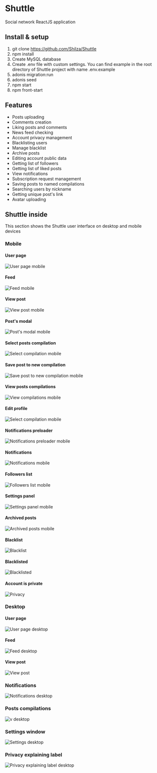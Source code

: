 # Shuttle

Social network ReactJS application

## Install & setup

1. git clone https://github.com/Shilza/Shuttle
2. npm install
3. Create MySQL database
4. Create .env file with custom settings. You can find example in the root directory of Shuttle project with name .env.example
5. adonis migration:run
6. adonis seed
7. npm start
8. npm front-start

## Features

* Posts uploading
* Comments creation
* Liking posts and comments
* News feed checking
* Account privacy management
* Blacklisting users
* Manage blacklist
* Archive posts
* Editing account public data
* Getting list of followers
* Getting list of liked posts
* View notifications
* Subscription request management
* Saving posts to named compilations
* Searching users by nickname
* Getting unique post's link
* Avatar uploading

## Shuttle inside
This section shows the Shuttle user interface on desktop and mobile devices

### Mobile

#### User page
![User page mobile](https://github.com/Shilza/Shuttle/blob/master/presentation/mobile/userPage.jpg)

#### Feed
![Feed mobile](https://github.com/Shilza/Shuttle/blob/master/presentation/mobile/feed.jpg)

#### View post
![View post mobile](https://github.com/Shilza/Shuttle/blob/master/presentation/mobile/post.jpg)

#### Post's modal
![Post's modal mobile](https://github.com/Shilza/Shuttle/blob/master/presentation/mobile/postOptions.jpg)

#### Select posts compilation
![Select compilation mobile](https://github.com/Shilza/Shuttle/blob/master/presentation/mobile/chooseCompilation.jpg)

#### Save post to new compilation
![Save post to new compilation mobile](https://github.com/Shilza/Shuttle/blob/master/presentation/mobile/newCompilation.jpg)

#### View posts compilations
![View compilations mobile](https://github.com/Shilza/Shuttle/blob/master/presentation/mobile/compilationOnPage.jpg)

#### Edit profile
![Select compilation mobile](https://github.com/Shilza/Shuttle/blob/master/presentation/mobile/editProfile.jpg)

#### Notifications preloader
![Notifications preloader mobile](https://github.com/Shilza/Shuttle/blob/master/presentation/mobile/notificationsStub.jpg)

#### Notifications
![Notifications mobile](https://github.com/Shilza/Shuttle/blob/master/presentation/mobile/notifications.jpg)

#### Followers list
![Followers list mobile](https://github.com/Shilza/Shuttle/blob/master/presentation/mobile/followersList.jpg)

#### Settings panel
![Settings panel mobile](https://github.com/Shilza/Shuttle/blob/master/presentation/mobile/settingsPanel.jpg)

#### Archived posts
![Archived posts mobile](https://github.com/Shilza/Shuttle/blob/master/presentation/mobile/archive.jpg)

#### Blacklist
![Blacklist](https://github.com/Shilza/Shuttle/blob/master/presentation/mobile/blackList.jpg)

#### Blacklisted
![Blacklisted](https://github.com/Shilza/Shuttle/blob/master/presentation/mobile/inBlacklist.jpg)

#### Account is private
![Privacy](https://github.com/Shilza/Shuttle/blob/master/presentation/mobile/private.jpg)

### Desktop

#### User page
![User page desktop](https://github.com/Shilza/Shuttle/blob/master/presentation/desktop/userpage.jpg)

#### Feed
![Feed desktop](https://github.com/Shilza/Shuttle/blob/master/presentation/desktop/feed.jpg)

#### View post
![View post](https://github.com/Shilza/Shuttle/blob/master/presentation/desktop/viewPost.jpg)

### Notifications
![Notifications desktop](https://github.com/Shilza/Shuttle/blob/master/presentation/desktop/notifications.jpg)

### Posts compilations
![v desktop](https://github.com/Shilza/Shuttle/blob/master/presentation/desktop/compilations.jpg)

### Settings window
![Settings desktop](https://github.com/Shilza/Shuttle/blob/master/presentation/desktop/settings.jpg)

### Privacy explaining label
![Privacy explaining label desktop](https://github.com/Shilza/Shuttle/blob/master/presentation/desktop/private.jpg)


